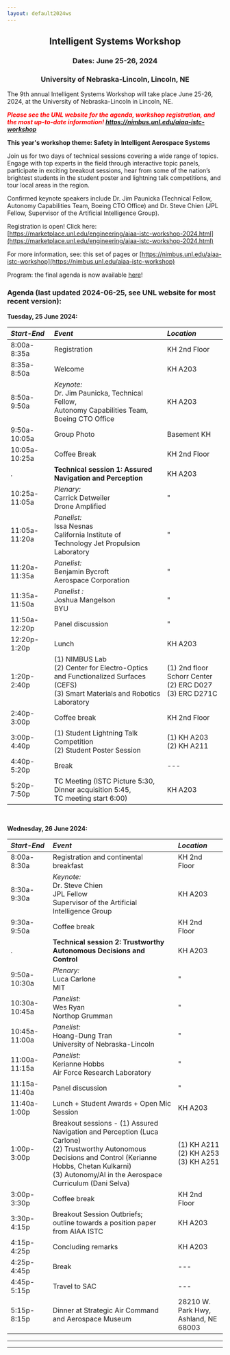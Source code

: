 ```yaml
---
layout: default2024ws
---
```


<h2 align="center">Intelligent Systems Workshop</h2>
<h3 align="center">Dates: June 25-26, 2024</h3>
<h3 align="center">University of Nebraska-Lincoln, Lincoln, NE</h3>

The 9th annual Intelligent Systems Workshop will take place June 25-26, 2024, at the University of Nebraska-Lincoln in Lincoln, NE.

<p style="color:red;"><i><b>Please see the UNL website for the agenda, workshop registration, and the most up-to-date information! <a href="https://nimbus.unl.edu/aiaa-istc-workshop">https://nimbus.unl.edu/aiaa-istc-workshop</a></b></i></p>

**This year's workshop theme: Safety in Intelligent Aerospace Systems**

Join us for two days of technical sessions covering a wide range of topics. Engage with top experts in the field through interactive topic panels, participate in exciting breakout sessions, hear from some of the nation’s brightest students in the student poster and lightning talk competitions, and tour local areas in the region.

Confirmed keynote speakers include Dr. Jim Paunicka (Technical Fellow, Autonomy Capabilities Team, Boeing CTO Office) and Dr. Steve Chien (JPL Fellow, Supervisor of the Artificial Intelligence Group).

Registration is open! Click here: [https://marketplace.unl.edu/engineering/aiaa-istc-workshop-2024.html](https://marketplace.unl.edu/engineering/aiaa-istc-workshop-2024.html)

For more information, see: this set of pages or [https://nimbus.unl.edu/aiaa-istc-workshop](https://nimbus.unl.edu/aiaa-istc-workshop)

<!--
(Please note that this workshop will be an in-person only event.)
-->
Program: the final agenda is now available <a href="https://nimbus.unl.edu/aiaa-istc-workshop">here</a>!

### Agenda (last updated 2024-06-25, see UNL website for most recent version): ###

**Tuesday, 25 June 2024:**

| ***Start-End*** | ***Event*** | ***Location*** |
| :-------------- | :---------- | :------------- |
| 8:00a-8:35a | Registration | KH 2nd Floor |
| 8:35a-8:50a | Welcome | KH A203 |
| 8:50a-9:50a | *Keynote:*<br>Dr. Jim Paunicka, Technical Fellow,<br>Autonomy Capabilities Team, Boeing CTO Office | KH A203 |
| 9:50a-10:05a | Group Photo | Basement KH |
| 10:05a-10:25a | Coffee Break | KH 2nd Floor |
| . | **Technical session 1: Assured Navigation and Perception** | KH A203 |
| 10:25a-11:05a | *Plenary:*<br>Carrick Detweiler<br>Drone Amplified | " |
| 11:05a-11:20a | *Panelist:*<br>Issa Nesnas<br>California Institute of Technology Jet Propulsion Laboratory | " |
| 11:20a-11:35a | *Panelist:*<br>Benjamin Bycroft<br>Aerospace Corporation | " |
| 11:35a-11:50a | *Panelist :*<br>Joshua Mangelson<br>BYU | " |
| 11:50a-12:20p | Panel discussion | " |
| 12:20p-1:20p | Lunch | KH A203 |
| 1:20p-2:40p | (1) NIMBUS Lab<br>(2) Center for Electro-Optics and Functionalized Surfaces (CEFS)<br>(3) Smart Materials and Robotics Laboratory | (1) 2nd floor Schorr Center<br>(2) ERC D027<br>(3) ERC D271C |
| 2:40p-3:00p | Coffee break | KH 2nd Floor |
| 3:00p-4:40p | (1) Student Lightning Talk Competition<br>(2) Student Poster Session | (1) KH A203<br>(2) KH A211 |
| 4:40p-5:20p | Break | --- |
| 5:20p-7:50p | TC Meeting (ISTC Picture 5:30,<br>Dinner acquisition 5:45,<br>TC meeting start 6:00) | KH A203 |

<br>

**Wednesday, 26 June 2024:**

| ***Start-End*** | ***Event*** | ***Location*** |
| :-------------- | :---------- | :------------- |
| 8:00a-8:30a | Registration and continental breakfast | KH 2nd Floor |
| 8:30a-9:30a | *Keynote:*<br>Dr. Steve Chien<br>JPL Fellow<br>Supervisor of the Artificial Intelligence Group | KH A203 |
| 9:30a-9:50a | Coffee break | KH 2nd Floor |
| . | **Technical session 2: Trustworthy Autonomous Decisions and Control** | KH A203 |
| 9:50a-10:30a | *Plenary:*<br>Luca Carlone<br>MIT | " |
| 10:30a-10:45a | *Panelist:*<br>Wes Ryan<br>Northop Grumman | " |
| 10:45a-11:00a | *Panelist:*<br>Hoang-Dung Tran<br>University of Nebraska-Lincoln | " |
| 11:00a-11:15a | *Panelist:*<br>Kerianne Hobbs<br>Air Force Research Laboratory | " |
| 11:15a-11:40a | Panel discussion | " |
| 11:40a-1:00p | Lunch + Student Awards + Open Mic Session | KH A203 |
| 1:00p-3:00p | Breakout sessions - (1) Assured Navigation and Perception (Luca Carlone)<br>(2) Trustworthy Autonomous Decisions and Control (Kerianne Hobbs, Chetan Kulkarni)<br>(3) Autonomy/AI in the Aerospace Curriculum (Dani Selva) | (1) KH A211<br>(2) KH A253<br>(3) KH A251 |
| 3:00p-3:30p | Coffee break | KH 2nd Floor |
| 3:30p-4:15p | Breakout Session Outbriefs;<br>outline towards a position paper from AIAA ISTC | KH A203 |
| 4:15p-4:25p | Concluding remarks | KH A203 |
| 4:25p-4:45p | Break | --- |
| 4:45p-5:15p | Travel to SAC | --- |
| 5:15p-8:15p | Dinner at Strategic Air Command and Aerospace Museum | 28210 W. Park Hwy,<br>Ashland, NE 68003 |

<!-- Abstract submission is coming soon! -->
<!-- <i><b>Abstract submission is closed.</b></i>--> <!-- open now through ?? ??, 2024 (??PM EST) for the student poster and lightning talk competitions at the IS workshop!</b> See the [student competitions](/IS_Workshop_2024/student_competitions.html) page for more details.</i> -->

<!-- Registration is coming soon! -->
<!--<i><b>Registration: is closed!</b> We hope you all enjoyed attending!<i>-->
<!-- <b>Registration: is open!</b> ($?? for regular attendees and $?? for students) Register <a href="">here</a>!</i> -->
<!-- Pre-registration (optional, until May 15) - reserve a ticket now, pay later!: [link to form]() -->
<!--
Site structure:  
-- <a href="{{ '/IS_Workshop_2024/program.html' | absolute_url }}">Program</a><br>
-- <a href="{{ '/IS_Workshop_2024/venue.html' | absolute_url }}">Venue</a><br>
-- <a href="{{ '/IS_Workshop_2024/accommodation.html' | absolute_url }}">Accommodation</a><br>
-- <a href="{{ '/IS_Workshop_2024/tours.html' | absolute_url }}">Tours</a><br>
-- <a href="{{ '/IS_Workshop_2024/student_competitions.html' | absolute_url }}">Student competitions</a><br>
-- <a href="{{ '/IS_Workshop_2024/open_mic_session.html' | absolute_url }}">Open mic session</a><br>
-- <a href="{{ '/IS_Workshop_2024/about.html' | absolute_url }}">About</a><br>
-->
* * *
* * *

<!-- --end-of-page-- -->

